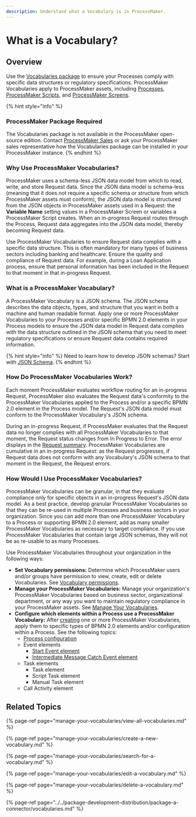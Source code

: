 ```yaml
---
description: Understand what a Vocabulary is in ProcessMaker.
---
```


# What is a Vocabulary?

## Overview

Use the [Vocabularies package](../../package-development-distribution/package-a-connector/vocabularies.md) to ensure your Processes comply with specific data structures or regulatory specifications. ProcessMaker Vocabularies apply to ProcessMaker assets, including [Processes](../viewing-processes/what-is-a-process.md), [ProcessMaker Scripts](../scripts/what-is-a-script.md), and [ProcessMaker Screens](../design-forms/what-is-a-form.md).

{% hint style="info" %}
### ProcessMaker Package Required

The Vocabularies package is not available in the ProcessMaker open-source edition. Contact [ProcessMaker Sales](mailto:sales@processmaker.com) or ask your ProcessMaker sales representative how the Vocabularies package can be installed in your ProcessMaker instance.
{% endhint %}

### Why Use ProcessMaker Vocabularies?

ProcessMaker uses a schema-less JSON data model from which to read, write, and store Request data. Since the JSON data model is schema-less \(meaning that it does not require a specific schema or structure from which ProcessMaker assets must conform\), the JSON data model is structured from the JSON objects in ProcessMaker assets used in a Request: the **Variable Name** setting values in a ProcessMaker Screen or variables a ProcessMaker Script creates. When an in-progress Request routes through the Process, Request data aggregates into the JSON data model, thereby becoming Request data.

Use ProcessMaker Vocabularies to ensure Request data complies with a specific data structure. This is often mandatory for many types of business sectors including banking and healthcare. Ensure the quality and compliance of Request data. For example, during a Loan Application process, ensure that personal information has been included in the Request to that moment in that in-progress Request.

### What is a ProcessMaker Vocabulary?

A ProcessMaker Vocabulary is a JSON schema. The JSON schema describes the data objects, types, and structure that you want in both a machine and human readable format. Apply one or more ProcessMaker Vocabularies to your Processes and/or specific BPMN 2.0 elements in your Process models to ensure the JSON data model in Request data complies with the data structure outlined in the JSON schema that you need to meet regulatory specifications or ensure Request data contains required information.

{% hint style="info" %}
Need to learn how to develop JSON schemas? Start with [JSON Schema](https://json-schema.org/).
{% endhint %}

### How Do ProcessMaker Vocabularies Work?

Each moment ProcessMaker evaluates workflow routing for an in-progress Request, ProcessMaker also evaluates the Request data's conformity to the ProcessMaker Vocabularies applied to the Process and/or a specific BPMN 2.0 element in the Process model. The Request's JSON data model must conform to the ProcessMaker Vocabulary's JSON schema.

During an in-progress Request, if ProcessMaker evaluates that the Request data no longer complies with all ProcessMaker Vocabularies to that moment, the Request status changes from In Progress to Error. The error displays in the [Request summary](../../using-processmaker/requests/request-details/summary-for-requests-with-errors.md). ProcessMaker Vocabularies are cumulative in an in-progress Request: as the Request progresses, if Request data does not conform with any Vocabulary's JSON schema to that moment in the Request, the Request errors.

### How Would I Use ProcessMaker Vocabularies?

ProcessMaker Vocabularies can be granular, in that they evaluate compliance only for specific objects in an in-progress Request's JSON data model. As a best practice, develop granular ProcessMaker Vocabularies so that they can be re-used in multiple Processes and business sectors in your organization. Since you can add more than one ProcessMaker Vocabulary to a Process or supporting BPMN 2.0 element, add as many smaller ProcessMaker Vocabularies as necessary to target compliance. If you use ProcessMaker Vocabularies that contain large JSON schemas, they will not be as re-usable to as many Processes.

Use ProcessMaker Vocabularies throughout your organization in the following ways:

* **Set Vocabulary permissions:** Determine which ProcessMaker users and/or groups have permission to view, create, edit or delete Vocabularies. See [Vocabulary permissions](../../processmaker-administration/permission-descriptions-for-users-and-groups.md#vocabularies).
* **Manage your ProcessMaker Vocabularies:** Manage your organization's ProcessMaker Vocabularies based on business sector, organizational department, or any way you want to maintain regulatory compliance in your ProcessMaker assets. See [Manage Your Vocabularies](manage-your-vocabularies/).
* **Configure which elements within a Process use a ProcessMaker Vocabulary:** After [creating](../environment-variable-management/manage-your-environment-variables/create-a-new-environment-variable.md#create-a-new-processmaker-environment-variable) one or more ProcessMaker Vocabularies, apply them to specific types of BPMN 2.0 elements and/or configuration within a Process. See the following topics:
  * [Process configuration](../viewing-processes/view-the-list-of-processes/edit-the-name-description-category-or-status-of-a-process.md#configure-which-vocabularies-are-available-to-a-process)
  * Event elements
    * [Start Event element](../process-design/model-your-process/add-and-configure-an-event-element.md#assign-processmaker-vocabularies-that-apply-to-this-element)
    * [Intermediate Message Catch Event element](../process-design/model-your-process/add-and-configure-intermediate-message-catch-event-elements.md#assign-processmaker-vocabularies-that-validate-request-data-from-this-element)
  * Task elements
    * Task element
    * Script Task element
    * Manual Task element
  * Call Activity element

## Related Topics

{% page-ref page="manage-your-vocabularies/view-all-vocabularies.md" %}

{% page-ref page="manage-your-vocabularies/create-a-new-vocabulary.md" %}

{% page-ref page="manage-your-vocabularies/search-for-a-vocabulary.md" %}

{% page-ref page="manage-your-vocabularies/edit-a-vocabulary.md" %}

{% page-ref page="manage-your-vocabularies/delete-a-vocabulary.md" %}

{% page-ref page="../../package-development-distribution/package-a-connector/vocabularies.md" %}

